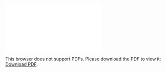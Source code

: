 <object data="christ-in-song/CIS1908pdfs/368.pdf" type="application/pdf" width="100%" height="1024px">
    <embed src="christ-in-song/CIS1908pdfs/368.pdf">
        <p>This browser does not support PDFs. Please download the PDF to view it: <a href="christ-in-song/CIS1908pdfs/368.pdf">Download PDF</a>.</p>
    </embed>
</object>
